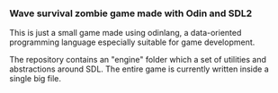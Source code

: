 ### Wave survival zombie game made with Odin and SDL2

This is just a small game made using odinlang, a data-oriented programming language especially suitable for game development.

The repository contains an "engine" folder which a set of utilities and abstractions around SDL. The entire game is currently written inside a single big file.
